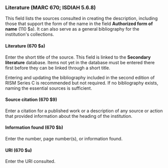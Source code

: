 ### Literature (MARC 670; ISDIAH 5.6.8)

This field lists the sources consulted in creating the description, including those that support the form of the name in the field **Authorized form of name** (110 $a). It can also serve as a general bibliography for the institution's collections.

#### Literature (670 $a)

Enter the short title of the source. This field is linked to the **Secondary literature** database. Items not yet in the database must be entered there first before they can be linked through a short title.

Entering and updating the bibliography included in the second edition of RISM Series C is recommended but not required. If no bibliography exists, naming the essential sources is sufficient.

#### Source citation (670 $9)

Enter a citation for a published work or a description of any source or action that provided information about the heading of the institution.

#### Information found (670 $b)

Enter the number, page number(s), or information found.

#### URI (670 $u)

Enter the URI consulted.
